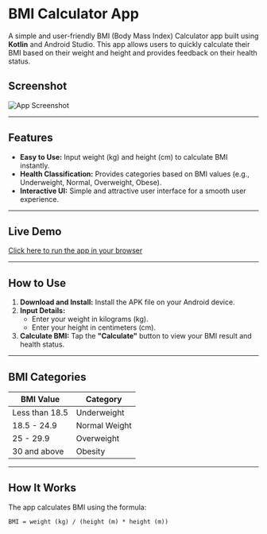 # BMI Calculator App

A simple and user-friendly BMI (Body Mass Index) Calculator app built using **Kotlin** and Android Studio. This app allows users to quickly calculate their BMI based on their weight and height and provides feedback on their health status.



## Screenshot

![App Screenshot](https://imagekit.io/tools/asset-public-link?detail=%7B%22name%22%3A%22Play%20BMI%20Calculator%20-%20Google%20Chrome%201_12_2025%201_13_38%20PM.png%22%2C%22type%22%3A%22image%2Fpng%22%2C%22signedurl_expire%22%3A%222028-01-12T07%3A46%3A24.268Z%22%2C%22signedUrl%22%3A%22https%3A%2F%2Fmedia-hosting.imagekit.io%2F%2Fa136a45f26c94e18%2FPlay%2520BMI%2520Calculator%2520-%2520Google%2520Chrome%25201_12_2025%25201_13_38%2520PM.png%3FExpires%3D1831275984%26Key-Pair-Id%3DK2ZIVPTIP2VGHC%26Signature%3DP9GzVIvuOzYywtheychrPoiuAxPKQlP7CsosUvgeEfgpnKbBkAeTB7gkwRoxR~~qeZzFH14AfTTc4WVlXPTyC3lg5QnQzU4S6K0SY5Ddvqp0soxQPb8HXA9yMJNamHpLg1w6m00eX4mkDRuRYKs3UWt8QKLEthoQIwmuWENQ~kPzolmqRvDtiFfBZ1MWH99LemEPYz7EXmK~Kbib19BAcSy~U3C8biabcOzv1w2IYrawFCsD4wH5-HdXLHCNbVpocWN3CTOUsgYDf0rA8xCZV3T4BIFS5ii7UTwrvIo0SbMB-Y7TYwD0YTZYzSD5zMHaOaiulAltth0jkJCmreNM6w__%22%7D)

---

## Features

- **Easy to Use:** Input weight (kg) and height (cm) to calculate BMI instantly.
- **Health Classification:** Provides categories based on BMI values (e.g., Underweight, Normal, Overweight, Obese).
- **Interactive UI:** Simple and attractive user interface for a smooth user experience.

---

## Live Demo

[Click here to run the app in your browser](https://appetize.io/app/b_ncluo3wrtz6ymv6m3jvykzocu4)

---

## How to Use

1. **Download and Install:** Install the APK file on your Android device.
2. **Input Details:**
   - Enter your weight in kilograms (kg).
   - Enter your height in centimeters (cm).
3. **Calculate BMI:** Tap the **"Calculate"** button to view your BMI result and health status.

---

## BMI Categories

| **BMI Value**  | **Category**        |
|-----------------|---------------------|
| Less than 18.5 | Underweight         |
| 18.5 - 24.9    | Normal Weight       |
| 25 - 29.9      | Overweight          |
| 30 and above   | Obesity             |

---

## How It Works

The app calculates BMI using the formula:

```text
BMI = weight (kg) / (height (m) * height (m))
